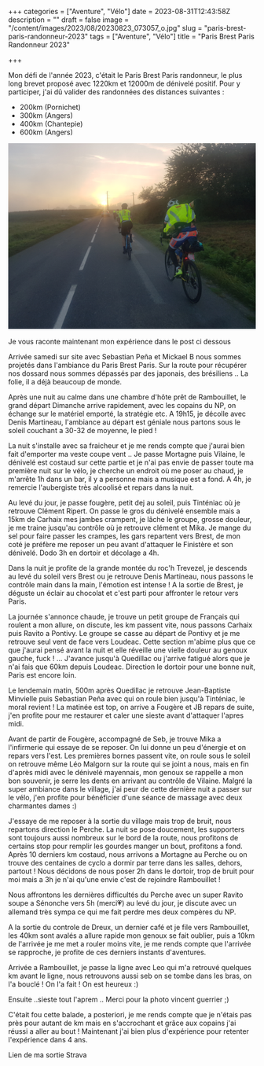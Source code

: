 +++
categories = ["Aventure", "Vélo"]
date = 2023-08-31T12:43:58Z
description = ""
draft = false
image = "/content/images/2023/08/20230823_073057_o.jpg"
slug = "paris-brest-paris-randonneur-2023"
tags = ["Aventure", "Vélo"]
title = "Paris Brest Paris Randonneur 2023"

+++


Mon défi de l'année 2023, c'était le Paris Brest Paris randonneur, le plus long brevet proposé avec 1220km et 12000m de dénivelé positif. Pour y participer, j'ai dû valider des randonnées des distances suivantes :

 * 200km (Pornichet)
 * 300km (Angers)
 * 400km (Chantepie)
 * 600km (Angers)

![Example image](static/content/images/2023/08/20230823_073057_o.jpg)


Je vous raconte maintenant mon expérience dans le post ci dessous

Arrivée samedi sur site avec Sebastian Peña et Mickael B nous sommes projetés dans l'ambiance du Paris Brest Paris. Sur la route pour récupérer nos dossard nous sommes dépassés par des japonais, des brésiliens .. La folie, il a déjà beaucoup de monde.

Après une nuit au calme dans une chambre d'hôte prêt de Rambouillet, le grand départ Dimanche arrive rapidement, avec les copains du NP, on échange sur le matériel emporté, la stratégie etc. A 19h15, je décolle avec Denis Martineau, l'ambiance au départ est géniale nous partons sous le soleil couchant a 30-32 de moyenne, le pied !

La nuit s'installe avec sa fraicheur et je me rends compte que j'aurai bien fait d'emporter ma veste coupe vent .. Je passe Mortagne puis Vilaine, le dénivelé est costaud sur cette partie et je n'ai pas envie de passer toute ma première nuit sur le vélo, je cherche un endroit où me poser au chaud, je m'arrête 1h dans un bar, il y a personne mais a musique est a fond. A 4h, je remercie l'aubergiste très alcoolisé et repars dans la nuit.

Au levé du jour, je passe fougère, petit dej au soleil, puis Tinténiac où je retrouve Clément Ripert. On passe le gros du dénivelé ensemble mais a 15km de Carhaix mes jambes crampent, je lâche le groupe, grosse douleur, je me traine jusqu'au contrôle où je retrouve clément et Mika. Je mange du sel pour faire passer les crampes, les gars repartent vers Brest, de mon coté je préfère me reposer un peu avant d'attaquer le Finistère et son dénivelé. Dodo 3h en dortoir et décolage a 4h.

Dans la nuit je profite de la grande montée du roc'h Trevezel, je descends au levé du soleil vers Brest ou je retrouve Denis Martineau, nous passons le contrôle main dans la main, l'émotion est intense ! A la sortie de Brest, je déguste un éclair au chocolat et c'est parti pour affronter le retour vers Paris.

La journée s'annonce chaude, je trouve un petit groupe de Français qui roulent a mon allure, on discute, les km passent vite, nous passons Carhaix puis Ravito a Pontivy. Le groupe se casse au départ de Pontivy et je me retrouve seul vent de face vers Loudeac. Cette section m'abime plus que ce que j'aurai pensé avant la nuit et elle réveille une vielle douleur au genoux gauche, fuck ! ... J'avance jusqu'à Quedillac ou j'arrive fatigué alors que je n'ai fais que 60km depuis Loudeac. Direction le dortoir pour une bonne nuit, Paris est encore loin.

Le lendemain matin, 500m après Quedillac je retrouve Jean-Baptiste Minvielle puis Sebastian Peña avec qui on roule bien jusqu'à Tinténiac, le moral revient ! La matinée est top, on arrive a Fougère et JB repars de suite, j'en profite pour me restaurer et caler une sieste avant d'attaquer l'apres midi.

Avant de partir de Fougère, accompagné de Seb, je trouve Mika a l'infirmerie qui essaye de se reposer. On lui donne un peu d'énergie et on repars vers l'est. Les premières bornes passent vite, on roule sous le soleil on retrouve même Léo Malgorn sur la route qui se joint a nous, mais en fin d'après midi avec le dénivelé mayennais, mon genoux se rappelle a mon bon souvenir, je serre les dents en arrivant au contrôle de Vilaine. Malgré la super ambiance dans le village, j'ai peur de cette dernière nuit a passer sur le vélo, j'en profite pour bénéficier d'une séance de massage avec deux charmantes dames :)

J'essaye de me reposer à la sortie du village mais trop de bruit, nous repartons direction le Perche. La nuit se pose doucement, les supporters sont toujours aussi nombreux sur le bord de la route, nous profitons de certains stop pour remplir les gourdes manger un bout, profitons a fond. Après 10 derniers km costaud, nous arrivons a Mortagne au Perche ou on trouve des centaines de cyclo a dormir par terre dans les salles, dehors, partout ! Nous décidons de nous poser 2h dans le dortoir, trop de bruit pour moi mais a 3h je n'ai qu'une envie c'est de rejoindre Rambouillet !

Nous affrontons les dernières difficultés du Perche avec un super Ravito soupe a Sénonche vers 5h (merci💗) au levé du jour, je discute avec un allemand très sympa ce qui me fait perdre mes deux compères du NP.

A la sortie du controle de Dreux, un dernier café et je file vers Rambouillet, les 40km sont avalés a allure rapide mon genoux se fait oublier, puis a 10km de l'arrivée je me met a rouler moins vite, je me rends compte que l'arrivée se rapproche, je profite de ces derniers instants d'aventures.

Arrivée a Rambouillet, je passe la ligne avec Leo qui m'a retrouvé quelques km avant le ligne, nous retrouvons aussi seb on se tombe dans les bras, on l'a bouclé ! On l'a fait ! On est heureux :)

Ensuite ..sieste tout l'aprem .. Merci pour la photo vincent guerrier ;)

C'était fou cette balade, a posteriori, je me rends compte que je n'étais pas près pour autant de km mais en s'accrochant et grâce aux copains j'ai réussi a aller au bout ! Maintenant j'ai bien plus d'expérience pour retenter l'expérience dans 4 ans.

Lien de ma sortie Strava
